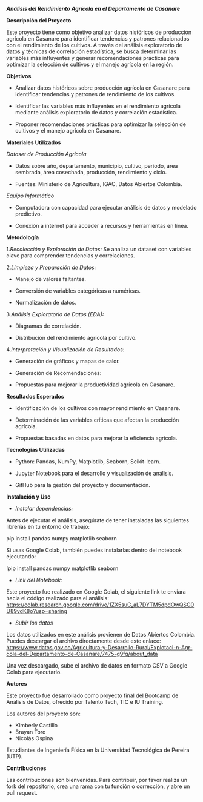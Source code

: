 ***Análisis del Rendimiento Agrícola en el Departamento de Casanare***

**Descripción del Proyecto**

Este proyecto tiene como objetivo analizar datos históricos de producción agrícola en Casanare para identificar tendencias y patrones relacionados con el rendimiento de los cultivos. A través del análisis exploratorio de datos y técnicas de correlación estadística, se busca determinar las variables más influyentes y generar recomendaciones prácticas para optimizar la selección de cultivos y el manejo agrícola en la región.

**Objetivos**

- Analizar datos históricos sobre producción agrícola en Casanare para identificar tendencias y patrones de rendimiento de los cultivos.

- Identificar las variables más influyentes en el rendimiento agrícola mediante análisis exploratorio de datos y correlación estadística.

- Proponer recomendaciones prácticas para optimizar la selección de cultivos y el manejo agrícola en Casanare.

**Materiales Utilizados**

*Dataset de Producción Agrícola*

- Datos sobre año, departamento, municipio, cultivo, periodo, área sembrada, área cosechada, producción, rendimiento y ciclo.

- Fuentes: Ministerio de Agricultura, IGAC, Datos Abiertos Colombia.

*Equipo Informático*

- Computadora con capacidad para ejecutar análisis de datos y modelado predictivo.

- Conexión a internet para acceder a recursos y herramientas en línea.

**Metodología**

1.*Recolección y Exploración de Datos:* Se analiza un dataset con variables clave para comprender tendencias y correlaciones.

2.*Limpieza y Preparación de Datos:*

- Manejo de valores faltantes.

- Conversión de variables categóricas a numéricas.

- Normalización de datos.

3.*Análisis Exploratorio de Datos (EDA):*

- Diagramas de correlación.

- Distribución del rendimiento agrícola por cultivo.

4.*Interpretación y Visualización de Resultados:*

- Generación de gráficos y mapas de calor.

- Generación de Recomendaciones:

- Propuestas para mejorar la productividad agrícola en Casanare.

**Resultados Esperados**

- Identificación de los cultivos con mayor rendimiento en Casanare.

- Determinación de las variables críticas que afectan la producción agrícola.

- Propuestas basadas en datos para mejorar la eficiencia agrícola.

**Tecnologías Utilizadas**

- Python: Pandas, NumPy, Matplotlib, Seaborn, Scikit-learn.

- Jupyter Notebook para el desarrollo y visualización de análisis.

- GitHub para la gestión del proyecto y documentación.

**Instalación y Uso**

- *Instalar dependencias:*

Antes de ejecutar el análisis, asegúrate de tener instaladas las siguientes librerías en tu entorno de trabajo:

pip install pandas numpy matplotlib seaborn

Si usas Google Colab, también puedes instalarlas dentro del notebook ejecutando:

!pip install pandas numpy matplotlib seaborn

- *Link del Notebook:*

Este proyecto fue realizado en Google Colab, el siguiente link te enviara hacia el código realizado para el análisis: https://colab.research.google.com/drive/1ZX5suC_aL7DYTM5dpdOwQSG0U89vdK8o?usp=sharing

- *Subir los datos*

Los datos utilizados en este análisis provienen de Datos Abiertos Colombia. Puedes descargar el archivo directamente desde este enlace: https://www.datos.gov.co/Agricultura-y-Desarrollo-Rural/Explotaci-n-Agr-cola-del-Departamento-de-Casanare/7475-g9fq/about_data

Una vez descargado, sube el archivo de datos en formato CSV a Google Colab para ejecutarlo.

**Autores**

Este proyecto fue desarrollado como proyecto final del Bootcamp de Análisis de Datos, ofrecido por Talento Tech, TIC e IU Training.

Los autores del proyecto son:

- Kimberly Castillo
- Brayan Toro
- Nicolás Ospina

Estudiantes de Ingeniería Física en la Universidad Tecnológica de Pereira (UTP).

**Contribuciones**

Las contribuciones son bienvenidas. Para contribuir, por favor realiza un fork del repositorio, crea una rama con tu función o corrección, y abre un pull request.
